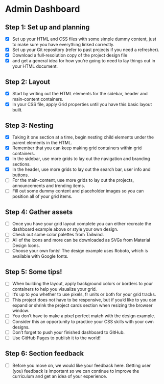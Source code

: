 # Admin Dashboard



## Step 1: Set up and planning
- [x] Set up your HTML and CSS files with some simple dummy content, just to make sure you have everything linked correctly.
- [x] Set up your Git repository (refer to past projects if you need a refresher).
- [x] Download a full-resolution copy of the project design file 
- [x] and get a general idea for how you’re going to need to lay things out in your HTML document.

## Step 2: Layout
- [x] Start by writing out the HTML elements for the sidebar, header and main-content containers.
- [x] In your CSS file, apply Grid properties until you have this basic layout built.

## Step 3: Nesting
- [x] Taking it one section at a time, begin nesting child elements under the parent elements in the HTML. 
- [x] Remember that you can keep making grid containers within grid containers.
- [x] In the sidebar, use more grids to lay out the navigation and branding sections.
- [x] In the header, use more grids to lay out the search bar, user info and buttons.
- [ ] For the main-content, use more grids to lay out the projects, announcements and trending items.
- [ ] Fill out some dummy content and placeholder images so you can position all of your grid items.

## Step 4: Gather assets
- [ ] Once you have your grid layout complete you can either recreate the dashboard example above or style your own design.
- [ ] Check out some color palettes from Tailwind.
- [ ] All of the icons and more can be downloaded as SVGs from Material Design Icons.
- [ ] Choose your own fonts! The design example uses Roboto, which is available with Google fonts.

## Step 5: Some tips!
- [ ] When building the layout, apply background colors or borders to your containers to help you visualize your grid.
- [ ] It’s up to you whether to use pixels, fr units or both for your grid tracks.
- [ ] This project does not have to be responsive, but if you’d like to you can expand or shrink the project cards section when resizing the browser window.
- [ ] You don’t have to make a pixel perfect match with the design example. 
- [ ] Consider this an opportunity to practice your CSS skills with your own designs.
- [ ] Don’t forget to push your finished dashboard to GitHub. 
- [ ] Use GitHub Pages to publish it to the world!

## Step 6: Section feedback
- [ ] Before you move on, we would like your feedback here. Getting user (you) feedback is important so we can continue to improve the curriculum and get an idea of your experience.

